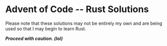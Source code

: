 # Advent of Code -- Rust Solutions

Please note that these solutions may not be entirely my own and are being used
so that I may begin to learn Rust.  

***Proceed with caution. (lol)***

